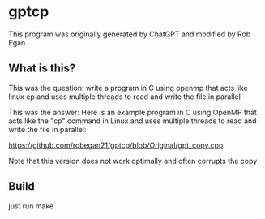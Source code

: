 # gptcp

This program was originally generated by ChatGPT and modified by Rob Egan

## What is this?

This was the question:
write a program in C using openmp that acts like linux cp and uses
multiple threads to read and write the file in parallel

This was the answer:
Here is an example program in C using OpenMP that acts like the "cp"
command in Linux and uses multiple threads to read and write the file
in parallel:

https://github.com/robegan21/gptcp/blob/Original/gpt_copy.cpp

Note that this version does not work optimally and often corrupts the copy

## Build
just run make



